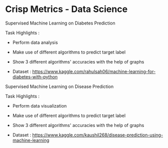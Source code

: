 # Crisp Metrics - Data Science

Supervised Machine Learning on Diabetes Prediction

Task Highlights :

- Perform data analysis

- Make use of different algorithms to predict target label

- Show 3 different algorithms' accuracies with the help of graphs

- Dataset : https://www.kaggle.com/rahulsah06/machine-learning-for-diabetes-with-python

Supervised Machine Learning on Disease Prediction

Task Highlights :

- Perform data visualization

- Make use of different algorithms to predict target label

- Show 3 different algorithms' accuracies with the help of graphs

- Dataset : https://www.kaggle.com/kaushil268/disease-prediction-using-machine-learning
